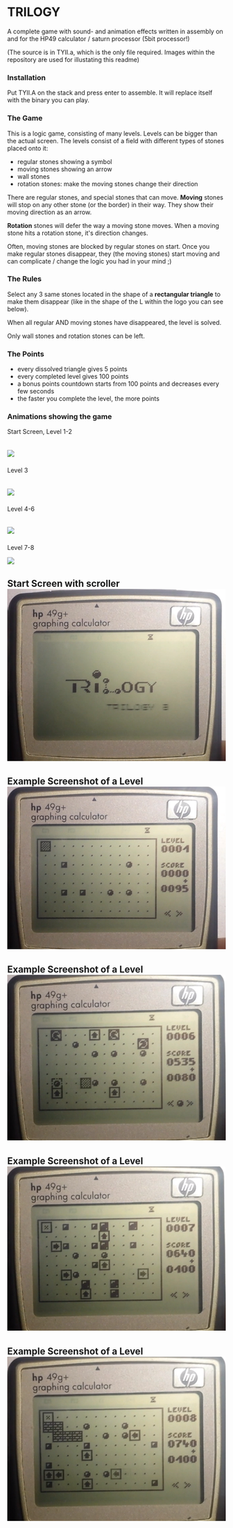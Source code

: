 # TRILOGY
A complete game with sound- and animation effects written in assembly on and for the HP49 calculator / saturn processor (5bit processor!)

(The source is in TYII.a, which is the only file required. Images within the repository are used for illustating this readme)

### Installation
Put TYII.A on the stack and press enter to assemble. It will replace itself with the binary you can play.

### The Game
This is a logic game, consisting of many levels. Levels can be bigger than the actual screen. The levels consist of a field with different types of stones placed onto it:

 - regular stones showing a symbol
 - moving stones showing an arrow
 - wall stones
 - rotation stones: make the moving stones change their direction

There are regular stones, and special stones that can move. **Moving** stones will stop on any other stone (or the border) in their way. They show their moving direction as an arrow.  

**Rotation** stones will defer the way a moving stone moves. When a moving stone hits a rotation stone, it's direction changes.

Often, moving stones are blocked by regular stones on start. Once you make regular stones disappear, they (the moving stones) start moving and can complicate / change the logic you had in your mind ;)

### The Rules
Select any 3 same stones located in the shape of a **rectangular triangle** to make them disappear (like in the shape of the L within the logo you can see below).  

When all regular AND moving stones have disappeared, the level is solved.  

Only wall stones and rotation stones can be left.

### The Points

 - every dissolved triangle gives 5 points
 - every completed level gives 100 points
 - a bonus points countdown starts from 100 points and decreases every few seconds
 - the faster you complete the level, the more points

### Animations showing the game

Start Screen, Level 1-2  

![](https://github.com/M64GitHub/TRILOGY/blob/main/t1.gif "")  
---
Level 3  

![](https://github.com/M64GitHub/TRILOGY/blob/main/t2.gif "")  
---
Level 4-6  

![](https://github.com/M64GitHub/TRILOGY/blob/main/t3.gif "")  
---
Level 7-8  

![](https://github.com/M64GitHub/TRILOGY/blob/main/t4.gif "")  


Start Screen with scroller
![Start Screen with scroller](https://github.com/M64GitHub/TRILOGY/blob/main/1.png "Start screen with scroller")  
---

Example Screenshot of a Level
![Example Screenshot of a Level](https://github.com/M64GitHub/TRILOGY/blob/main/2.png "Example Screenshot of a Level")  
---


Example Screenshot of a Level
![Example Screenshot of a Level](https://github.com/M64GitHub/TRILOGY/blob/main/5.png "Example Screenshot of a Level")  
---

Example Screenshot of a Level
![Example Screenshot of a Level](https://github.com/M64GitHub/TRILOGY/blob/main/6.png "Example Screenshot of a Level")  
---

Example Screenshot of a Level
![Example Screenshot of a Level](https://github.com/M64GitHub/TRILOGY/blob/main/7.png "Example Screenshot of a Level")  
---
